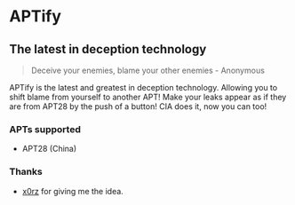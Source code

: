 # APTify
## The latest in deception technology

> Deceive your enemies, blame your other enemies - Anonymous

APTify is the latest and greatest in deception technology. Allowing you to shift blame from yourself to another APT! Make your leaks appear as if they are from APT28 by the push of a button! CIA does it, now you can too!

### APTs supported

- APT28 (China)

### Thanks

- [x0rz](https://blog.0day.rocks/lets-get-fancy-with-false-flags-28eaabefeff6) for giving me the idea.
